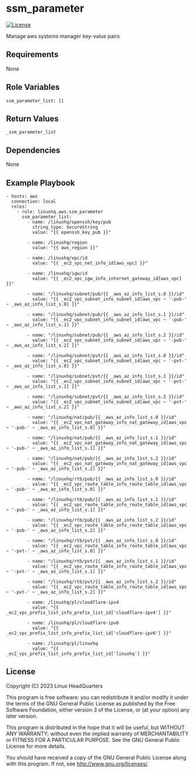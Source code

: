 # ssm\_parameter

[![License](https://img.shields.io/badge/license-GPLv3-lightgreen)](https://www.gnu.org/licenses/gpl-3.0.en.html#license-text)

Manage aws systems manager key-value pairs

## Requirements

None

## Role Variables

    ssm_parameter_list: []

## Return Values

    _ssm_parameter_list

## Dependencies

None

## Example Playbook

    - hosts: aws
      connection: local
      roles:
        - role: linuxhq.aws.ssm_parameter
          ssm_parameter_list:
            - name: /linuxhq/openssh/key/pub
              string_type: SecureString
              value: "{{ openssh_key_pub }}"

            - name: /linuxhq/region
              value: "{{ aws_region }}"

            - name: /linuxhq/vpc/id
              value: "{{ _ec2_vpc_net_info_id[aws_vpc] }}"

            - name: /linuxhq/igw/id
              value: "{{ _ec2_vpc_igw_info_internet_gateway_id[aws_vpc] }}"

            - name: "/linuxhq/subnet/pub/{{ _aws_az_info_list_s.0 }}/id"
              value: "{{ _ec2_vpc_subnet_info_subnet_id[aws_vpc ~ '-pub-' ~ _aws_az_info_list_s.0] }}"

            - name: "/linuxhq/subnet/pub/{{ _aws_az_info_list_s.1 }}/id"
              value: "{{ _ec2_vpc_subnet_info_subnet_id[aws_vpc ~ '-pub-' ~ _aws_az_info_list_s.1] }}"

            - name: "/linuxhq/subnet/pub/{{ _aws_az_info_list_s.2 }}/id"
              value: "{{ _ec2_vpc_subnet_info_subnet_id[aws_vpc ~ '-pub-' ~ _aws_az_info_list_s.2] }}"

            - name: "/linuxhq/subnet/pvt/{{ _aws_az_info_list_s.0 }}/id"
              value: "{{ _ec2_vpc_subnet_info_subnet_id[aws_vpc ~ '-pvt-' ~ _aws_az_info_list_s.0] }}"

            - name: "/linuxhq/subnet/pvt/{{ _aws_az_info_list_s.1 }}/id"
              value: "{{ _ec2_vpc_subnet_info_subnet_id[aws_vpc ~ '-pvt-' ~ _aws_az_info_list_s.1] }}"

            - name: "/linuxhq/subnet/pvt/{{ _aws_az_info_list_s.2 }}/id"
              value: "{{ _ec2_vpc_subnet_info_subnet_id[aws_vpc ~ '-pvt-' ~ _aws_az_info_list_s.2] }}"

            - name: "/linuxhq/nat/pub/{{ _aws_az_info_list_s.0 }}/id"
              value: "{{ _ec2_vpc_nat_gateway_info_nat_gateway_id[aws_vpc ~ '-pub-' ~ _aws_az_info_list_s.0] }}"

            - name: "/linuxhq/nat/pub/{{ _aws_az_info_list_s.1 }}/id"
              value: "{{ _ec2_vpc_nat_gateway_info_nat_gateway_id[aws_vpc ~ '-pub-' ~ _aws_az_info_list_s.1] }}"

            - name: "/linuxhq/nat/pub/{{ _aws_az_info_list_s.2 }}/id"
              value: "{{ _ec2_vpc_nat_gateway_info_nat_gateway_id[aws_vpc ~ '-pub-' ~ _aws_az_info_list_s.2] }}"

            - name: "/linuxhq/rtb/pub/{{ _aws_az_info_list_s.0 }}/id"
              value: "{{ _ec2_vpc_route_table_info_route_table_id[aws_vpc ~ '-pub-' ~ _aws_az_info_list_s.0] }}"

            - name: "/linuxhq/rtb/pub/{{ _aws_az_info_list_s.1 }}/id"
              value: "{{ _ec2_vpc_route_table_info_route_table_id[aws_vpc ~ '-pub-' ~ _aws_az_info_list_s.1] }}"

            - name: "/linuxhq/rtb/pub/{{ _aws_az_info_list_s.2 }}/id"
              value: "{{ _ec2_vpc_route_table_info_route_table_id[aws_vpc ~ '-pub-' ~ _aws_az_info_list_s.2] }}"

            - name: "/linuxhq/rtb/pvt/{{ _aws_az_info_list_s.0 }}/id"
              value: "{{ _ec2_vpc_route_table_info_route_table_id[aws_vpc ~ '-pvt-' ~ _aws_az_info_list_s.0] }}"

            - name: "/linuxhq/rtb/pvt/{{ _aws_az_info_list_s.1 }}/id"
              value: "{{ _ec2_vpc_route_table_info_route_table_id[aws_vpc ~ '-pvt-' ~ _aws_az_info_list_s.1] }}"

            - name: "/linuxhq/rtb/pvt/{{ _aws_az_info_list_s.2 }}/id"
              value: "{{ _ec2_vpc_route_table_info_route_table_id[aws_vpc ~ '-pvt-' ~ _aws_az_info_list_s.2] }}"

            - name: /linuxhq/pl/cloudflare-ipv4
              value: "{{ _ec2_vpc_prefix_list_info_prefix_list_id['cloudflare-ipv4'] }}"

            - name: /linuxhq/pl/cloudflare-ipv6
              value: "{{ _ec2_vpc_prefix_list_info_prefix_list_id['cloudflare-ipv6'] }}"

            - name: /linuxhq/pl/linuxhq
              value: "{{ _ec2_vpc_prefix_list_info_prefix_list_id['linuxhq'] }}"

## License

Copyright (C) 2023 Linux HeadQuarters

This program is free software: you can redistribute it and/or modify
it under the terms of the GNU General Public License as published by
the Free Software Foundation, either version 3 of the License, or
(at your option) any later version.

This program is distributed in the hope that it will be useful,
but WITHOUT ANY WARRANTY; without even the implied warranty of
MERCHANTABILITY or FITNESS FOR A PARTICULAR PURPOSE. See the
GNU General Public License for more details.

You should have received a copy of the GNU General Public License
along with this program. If not, see <http://www.gnu.org/licenses/>.
